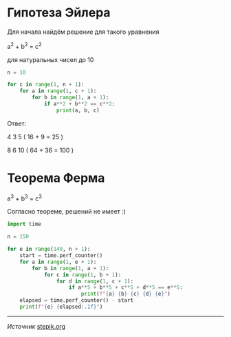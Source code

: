 # Гипотеза Эйлера

Для начала найдём решение для такого уравнения

a<sup>2</sup> + b<sup>2</sup> = c<sup>2</sup>

для натуральных чисел до 10

```python
n = 10

for c in range(1, n + 1):
    for a in range(1, c + 1):
        for b in range(1, a + 1):
            if a**2 + b**2 == c**2:
                print(a, b, c)
```

Ответ:

4 3 5 ( 16 + 9 = 25 )

8 6 10 ( 64 + 36 = 100 )

# Теорема Ферма 

a<sup>3</sup> + b<sup>3</sup> = c<sup>3</sup>

Согласно теореме, решений не имеет :)


```python
import time

n = 150

for e in range(140, n + 1):
    start = time.perf_counter()
    for a in range(1, e + 1):
        for b in range(1, a + 1):
            for c in range(1, b + 1):
                for d in range(1, c + 1):
                    if a**5 + b**5 + c**5 + d**5 == e**5:
                        print(f"{a} {b} {c} {d} {e}")
    elapsed = time.perf_counter() - start
    print(f"{e} {elapsed:.1f}")
```

---

*Источник* [stepik.org](https://stepik.org/lesson/298795/step/13?unit=280622)
